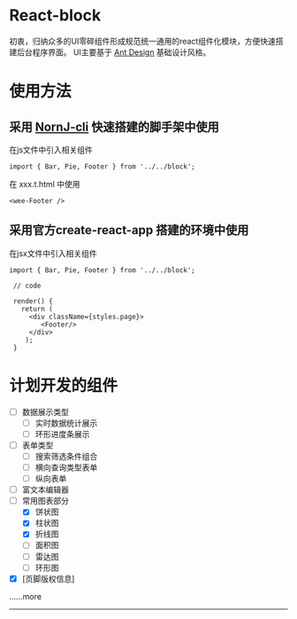 # React-block

初衷，归纳众多的UI零碎组件形成规范统一通用的react组件化模块，方便快速搭建后台程序界面。
UI主要基于 [Ant Design](http://ant.design/index-cn) 基础设计风格。

# 使用方法

## 采用 [NornJ-cli](https://github.com/joe-sky/nornj-cli) 快速搭建的脚手架中使用

在js文件中引入相关组件

```
import { Bar, Pie, Footer } from '../../block';
```
在 xxx.t.html 中使用

```
<wee-Footer />
```

## 采用官方create-react-app 搭建的环境中使用

在jsx文件中引入相关组件

```
import { Bar, Pie, Footer } from '../../block';

 // code

 render() {
   return (
     <div className={styles.page}>
        <Footer/>
     </div>
    );
 }
```

# 计划开发的组件
- [ ] 数据展示类型
  - [ ] 实时数据统计展示
  - [ ] 环形进度条展示
- [ ] 表单类型
  - [ ] 搜索筛选条件组合
  - [ ] 横向查询类型表单
  - [ ] 纵向表单
- [ ] 富文本编辑器
- [ ] 常用图表部分
  - [x] 饼状图
  - [x] 柱状图
  - [x] 折线图
  - [ ] 面积图
  - [ ] 雷达图
  - [ ] 环形图
- [x] [页脚版权信息]

……more

-----
